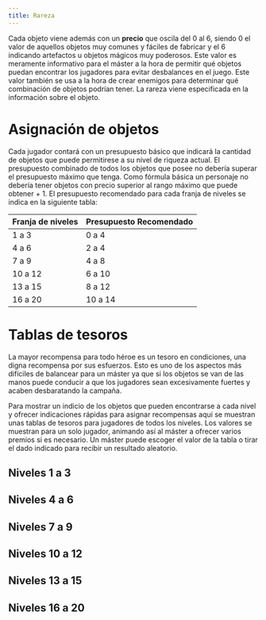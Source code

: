 ```yaml
---
title: Rareza
---
```


Cada objeto viene además con un **precio** que oscila del 0 al 6, siendo 0 el valor de aquellos objetos muy comunes y fáciles de fabricar y el 6 indicando artefactos u objetos mágicos muy poderosos. Este valor es meramente informativo para el máster a la hora de permitir qué objetos puedan encontrar los jugadores para evitar desbalances en el juego. Este valor también se usa a la hora de crear enemigos para determinar qué combinación de objetos podrían tener. La rareza viene especificada en la información sobre el objeto.

# Asignación de objetos

Cada jugador contará con un presupuesto básico que indicará la cantidad de objetos que puede permitirese a su nivel de riqueza actual. El presupuesto combinado de todos los objetos que posee no debería superar el presupuesto máximo que tenga. Como fórmula básica un personaje no debería tener objetos con precio superior al rango máximo que puede obtener + 1. El presupuesto recomendado para cada franja de niveles se indica en la siguiente tabla:

| Franja de niveles | Presupuesto Recomendado |
| ----------------- | ----------------------- |
| 1 a 3             | 0 a 4                   |
| 4 a 6             | 2 a 4                   |
| 7 a 9             | 4 a 8                   |
| 10 a 12           | 6 a 10                  |
| 13 a 15           | 8 a 12                  |
| 16 a 20           | 10 a 14                 |

# Tablas de tesoros

La mayor recompensa para todo héroe es un tesoro en condiciones, una digna recompensa por sus esfuerzos. Esto es uno de los aspectos más difíciles de balancear para un máster ya que si los objetos se van de las manos puede conducir a que los jugadores sean excesivamente fuertes y acaben desbaratando la campaña.

Para mostrar un indicio de los objetos que pueden encontrarse a cada nivel y ofrecer indicaciones rápidas para asignar recompensas aquí se muestran unas tablas de tesoros para jugadores de todos los niveles. Los valores se muestran para un solo jugador, animando así al máster a ofrecer varios premios si es necesario. Un máster puede escoger el valor de la tabla o tirar el dado indicado para recibir un resultado aleatorio. 

## Niveles 1 a 3

## Niveles 4 a 6

## Niveles 7 a 9

## Niveles 10 a 12

## Niveles 13 a 15

## Niveles 16 a 20
